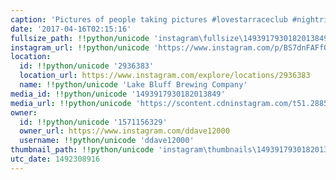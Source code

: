```yaml
---
caption: 'Pictures of people taking pictures #lovestarraceclub #nightride #lakebluffbrewery'
date: '2017-04-16T02:15:16'
fullsize_path: !!python/unicode 'instagram\fullsize\1493917930182013849.jpg'
instagram_url: !!python/unicode 'https://www.instagram.com/p/BS7dnFAFfOZ'
location:
  id: !!python/unicode '2936383'
  location_url: https://www.instagram.com/explore/locations/2936383
  name: !!python/unicode 'Lake Bluff Brewing Company'
media_id: !!python/unicode '1493917930182013849'
media_url: !!python/unicode 'https://scontent.cdninstagram.com/t51.2885-15/e35/17882384_1743649642542365_731946595712499712_n.jpg'
owner:
  id: !!python/unicode '1571156329'
  owner_url: https://www.instagram.com/ddave12000
  username: !!python/unicode 'ddave12000'
thumbnail_path: !!python/unicode 'instagram\thumbnails\1493917930182013849.jpg'
utc_date: 1492308916
---
```

